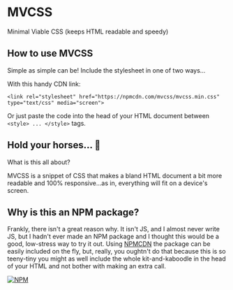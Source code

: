 # MVCSS

Minimal Viable CSS (keeps HTML readable and speedy)

## How to use MVCSS

Simple as simple can be! Include the stylesheet in one of two ways...

With this handy CDN link:

```
<link rel="stylesheet" href="https://npmcdn.com/mvcss/mvcss.min.css" type="text/css" media="screen">
```

Or just paste the code into the head of your HTML document between `<style> ... </style>` tags. 

## Hold your horses... 🐴

What is this all about? 

MVCSS is a snippet of CSS that makes a bland HTML document a bit more readable and 100% responsive...as in, everything will fit on a device's screen. 

## Why is this an NPM package? 

Frankly, there isn't a great reason why. It isn't JS, and I almost never write JS, but I hadn't ever made an NPM package and I thought this would be a good, low-stress way to try it out. Using [NPMCDN](https://npmcdn.com) the package can be easily included on the fly, but, really, you oughtn't do that because this is so teeny-tiny you might as well include the whole kit-and-kaboodle in the head of your HTML and not bother with making an extra call. 


[![NPM](https://nodei.co/npm/mvcss.png)](https://npmjs.org/package/mvcss)